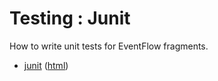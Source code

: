 # Testing : Junit

How to write unit tests for EventFlow fragments.

* [junit](src/site/markdown/index.md) ([html](https://tibcosoftware.github.io/tibco-streaming-samples/10.4.3/testing/junit/))
